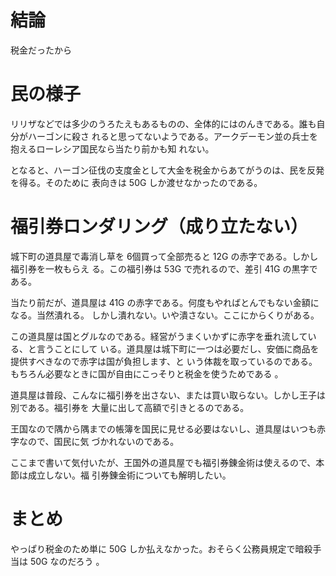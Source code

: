# 結論

税金だったから

# 民の様子

リリザなどでは多少のうろたえもあるものの、全体的にはのんきである。誰も自分がハーゴンに殺さ
れると思ってないようである。アークデーモン並の兵士を抱えるローレシア国民なら当たり前かも知
れない。

となると、ハーゴン征伐の支度金として大金を税金からあてがうのは、民を反発を得る。そのために
表向きは 50G しか渡せなかったのである。

# 福引券ロンダリング（成り立たない）

城下町の道具屋で毒消し草を 6個買って全部売ると 12G の赤字である。しかし福引券を一枚もらえ
る。この福引券は 53G で売れるので、差引 41G の黒字である。

当たり前だが、道具屋は 41G の赤字である。何度もやればとんでもない金額になる。当然潰れる。
しかし潰れない。いや潰さない。ここにからくりがある。

この道具屋は国とグルなのである。経営がうまくいかずに赤字を垂れ流している、と言うことにして
いる。道具屋は城下町に一つは必要だし、安価に商品を提供すべきなので赤字は国が負担します、と
いう体裁を取っているのである。もちろん必要なときに国が自由にこっそりと税金を使うためである
。

道具屋は普段、こんなに福引券を出さない、または買い取らない。しかし王子は別である。福引券を
大量に出して高額で引きとるのである。

王国なので隅から隅までの帳簿を国民に見せる必要はないし、道具屋はいつも赤字なので、国民に気
づかれないのである。

ここまで書いて気付いたが、王国外の道具屋でも福引券錬金術は使えるので、本節は成立しない。福
引券錬金術についても解明したい。

# まとめ

やっぱり税金のため単に 50G しか払えなかった。おそらく公務員規定で暗殺手当は 50G なのだろう
。

<!-- vim: set tw=90 filetype=markdown : -->

